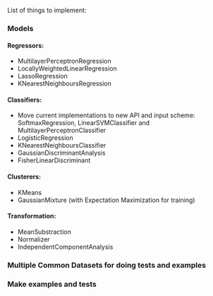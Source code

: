 List of things to implement:

### Models
#### Regressors:
- MultilayerPerceptronRegression
- LocallyWeightedLinearRegression
- LassoRegression
- KNearestNeighboursRegression

#### Classifiers:
- Move current implementations to new API and input scheme: SoftmaxRegression, LinearSVMClassifier and MultilayerPerceptronClassifier
- LogisticRegression
- KNearestNeighboursClassifier
- GaussianDiscriminantAnalysis
- FisherLinearDiscriminant

#### Clusterers:
- KMeans
- GaussianMixture (with Expectation Maximization for training)

#### Transformation:
- MeanSubstraction
- Normalizer
- IndependentComponentAnalysis

### Multiple Common Datasets for doing tests and examples
### Make examples and tests